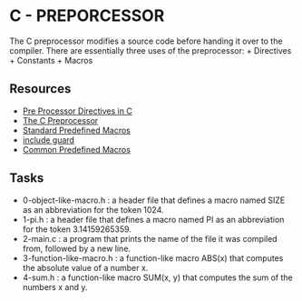 # C - PREPORCESSOR

The C preprocessor modifies a source code before handing it over to the compiler.
There are essentially three uses of the preprocessor:
	+ Directives
	+ Constants
	+ Macros

## Resources

- [Pre Processor Directives in C](https://www.youtube.com/watch?v=X6HiYbY3Uak)
- [The C Preprocessor](https://www.cprogramming.com/tutorial/cpreprocessor.html)
- [Standard Predefined Macros](https://gcc.gnu.org/onlinedocs/gcc-5.1.0/cpp/Standard-Predefined-Macros.html#Standard-Predefined-Macros)
- [include guard](https://en.wikipedia.org/wiki/Include_guard)
- [Common Predefined Macros](https://gcc.gnu.org/onlinedocs/gcc-5.1.0/cpp/Common-Predefined-Macros.html#Common-Predefined-Macros)

## Tasks

+ 0-object-like-macro.h : a header file that defines a macro named SIZE as an abbreviation for the token 1024.
+ 1-pi.h : a header file that defines a macro named PI as an abbreviation for the token 3.14159265359.
+ 2-main.c : a program that prints the name of the file it was compiled from, followed by a new line.
+ 3-function-like-macro.h :  a function-like macro ABS(x) that computes the absolute value of a number x.
+ 4-sum.h : a function-like macro SUM(x, y) that computes the sum of the numbers x and y.
